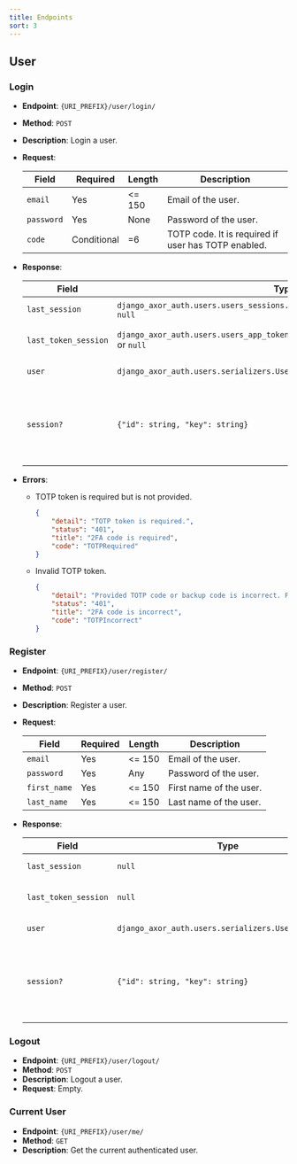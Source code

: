 ```yaml
---
title: Endpoints
sort: 3
---
```


## User

### Login

- **Endpoint**: `{URI_PREFIX}/user/login/`
- **Method**: `POST`
- **Description**: Login a user.
- **Request**:

  | Field      | Required    | Length | Description                                         |
    | ---------- | ----------- | ------ | --------------------------------------------------- |
  | `email`    | Yes         | <= 150 | Email of the user.                                  |
  | `password` | Yes         | None   | Password of the user.                               |
  | `code`     | Conditional | =6     | TOTP code. It is required if user has TOTP enabled. |

- **Response**:

  | Field                | Type                                                                                   | Description                                                                    |
    | -------------------- | -------------------------------------------------------------------------------------- | ------------------------------------------------------------------------------ |
  | `last_session`       | `django_axor_auth.users.users_sessions.serializers.UserSessionSerializer` or `null`    | Last session information.                                                      |
  | `last_token_session` | `django_axor_auth.users.users_app_tokens.serializers.UserAppTokenSerializer` or `null` | Last token session information.                                                |
  | `user`               | `django_axor_auth.users.serializers.UserSerializer`                                    | User information.                                                              |
  | `session?`           | `{"id": string, "key": string}`                                                        | Session information. Only available if app-token based authentication is used. |

- **Errors**:

    - TOTP token is required but is not provided.

      ```json
      {
          "detail": "TOTP token is required.",
          "status": "401",
          "title": "2FA code is required",
          "code": "TOTPRequired"
      }
      ```

    - Invalid TOTP token.

      ```json
      {
          "detail": "Provided TOTP code or backup code is incorrect. Please try again.",
          "status": "401",
          "title": "2FA code is incorrect",
          "code": "TOTPIncorrect"
      }
      ```

### Register

- **Endpoint**: `{URI_PREFIX}/user/register/`
- **Method**: `POST`
- **Description**: Register a user.
- **Request**:

  | Field        | Required | Length | Description             |
    | ------------ | -------- | ------ | ----------------------- |
  | `email`      | Yes      | <= 150 | Email of the user.      |
  | `password`   | Yes      | Any    | Password of the user.   |
  | `first_name` | Yes      | <= 150 | First name of the user. |
  | `last_name`  | Yes      | <= 150 | Last name of the user.  |

- **Response**:

  | Field                | Type                                                | Description                                                                    |
    | -------------------- | --------------------------------------------------- | ------------------------------------------------------------------------------ |
  | `last_session`       | `null`                                              | Last session information.                                                      |
  | `last_token_session` | `null`                                              | Last token session information.                                                |
  | `user`               | `django_axor_auth.users.serializers.UserSerializer` | User information.                                                              |
  | `session?`           | `{"id": string, "key": string}`                     | Session information. Only available if app-token based authentication is used. |

### Logout

- **Endpoint**: `{URI_PREFIX}/user/logout/`
- **Method**: `POST`
- **Description**: Logout a user.
- **Request**: Empty.

### Current User

- **Endpoint**: `{URI_PREFIX}/user/me/`
- **Method**: `GET`
- **Description**: Get the current authenticated user.
